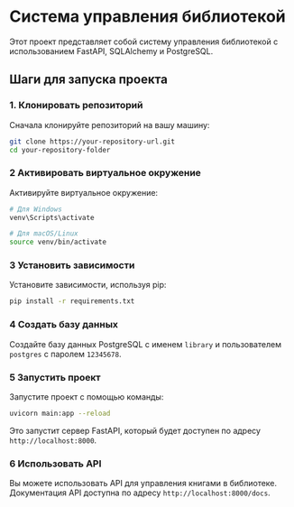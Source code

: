 # Система управления библиотекой

Этот проект представляет собой систему управления библиотекой с использованием FastAPI, SQLAlchemy и PostgreSQL.

## Шаги для запуска проекта

### 1. Клонировать репозиторий

Сначала клонируйте репозиторий на вашу машину:

```bash
git clone https://your-repository-url.git
cd your-repository-folder
```

### 2 Активировать виртуальное окружение

Активируйте виртуальное окружение:

```bash
# Для Windows
venv\Scripts\activate

# Для macOS/Linux
source venv/bin/activate
```

### 3 Установить зависимости

Установите зависимости, используя pip:

```bash
pip install -r requirements.txt
```

### 4 Создать базу данных

Создайте базу данных PostgreSQL с именем `library` и пользователем `postgres` с паролем `12345678`.

### 5 Запустить проект

Запустите проект с помощью команды:

```bash
uvicorn main:app --reload
```

Это запустит сервер FastAPI, который будет доступен по адресу `http://localhost:8000`.

### 6 Использовать API

Вы можете использовать API для управления книгами в библиотеке. Документация API доступна по адресу `http://localhost:8000/docs`.

